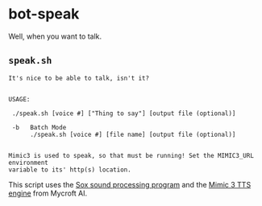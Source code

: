 # bot-speak

Well, when you want to talk.

## `speak.sh`
```
It's nice to be able to talk, isn't it?


USAGE:

 ./speak.sh [voice #] ["Thing to say"] [output file (optional)]

 -b   Batch Mode
      ./speak.sh [voice #] [file name] [output file (optional)]


Mimic3 is used to speak, so that must be running! Set the MIMIC3_URL environment
variable to its' http(s) location.
```

This script uses the [Sox sound processing program](https://sox.sourceforge.net/) and the [Mimic 3 TTS engine](https://mycroft-ai.gitbook.io/docs/mycroft-technologies/mimic-tts/mimic-3) from Mycroft AI.

